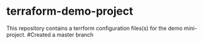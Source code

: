 # terraform-demo-project
This repository contains a terrform configuration files(s) for the demo mini-project.
#Created a master branch
